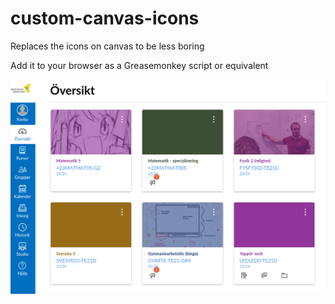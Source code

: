 # custom-canvas-icons
Replaces the icons on canvas to be less boring

Add it to your browser as a Greasemonkey script or equivalent



![example image](example.png)
